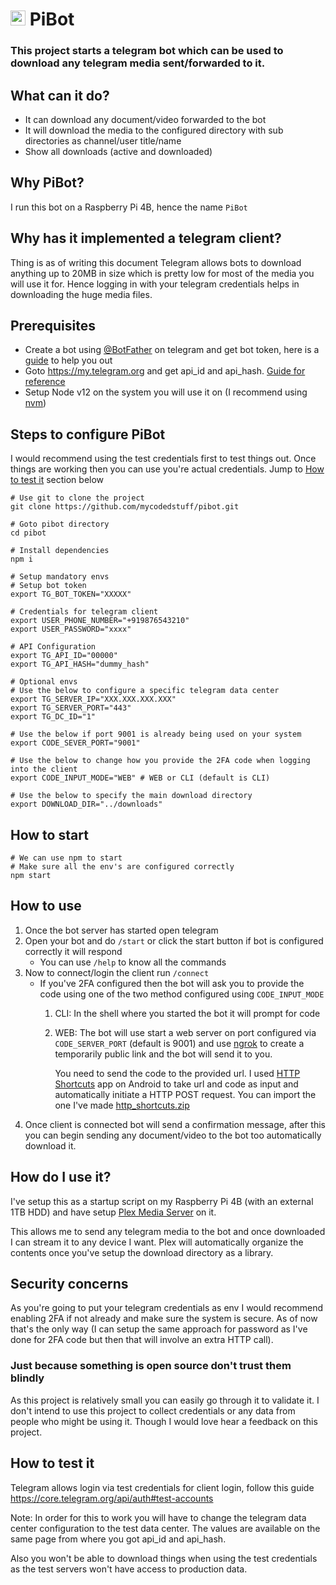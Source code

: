 # <image src="./assets/logo.jpg" width=24> PiBot
### This project starts a telegram bot which can be used to download any telegram media sent/forwarded to it.

## What can it do?
* It can download any document/video forwarded to the bot
* It will download the media to the configured directory with sub directories as channel/user title/name
* Show all downloads (active and downloaded)

## Why PiBot?
I run this bot on a Raspberry Pi 4B, hence the name `PiBot`

## Why has it implemented a telegram client?
Thing is as of writing this document Telegram allows bots to download anything up to 20MB in size which is pretty low for most of the media you will use it for. Hence logging in with your telegram credentials helps in downloading the huge media files.

## Prerequisites
* Create a bot using [@BotFather](https://t.me/botfather) on telegram and get bot token, here is a [guide](https://core.telegram.org/bots#6-botfather) to help you out
* Goto https://my.telegram.org and get api_id and api_hash. [Guide for reference](https://core.telegram.org/api/obtaining_api_id)
* Setup Node v12 on the system you will use it on (I recommend using [nvm](https://github.com/nvm-sh/nvm))

## Steps to configure PiBot
I would recommend using the test credentials first to test things out. Once things are working then you can use you're actual credentials. Jump to [How to test it](#how-to-test-it) section below
```shell
# Use git to clone the project
git clone https://github.com/mycodedstuff/pibot.git

# Goto pibot directory
cd pibot

# Install dependencies
npm i

# Setup mandatory envs
# Setup bot token
export TG_BOT_TOKEN="XXXXX"

# Credentials for telegram client
export USER_PHONE_NUMBER="+919876543210"
export USER_PASSWORD="xxxx"

# API Configuration
export TG_API_ID="00000"
export TG_API_HASH="dummy_hash"

# Optional envs
# Use the below to configure a specific telegram data center
export TG_SERVER_IP="XXX.XXX.XXX.XXX"
export TG_SERVER_PORT="443"
export TG_DC_ID="1"

# Use the below if port 9001 is already being used on your system
export CODE_SEVER_PORT="9001"

# Use the below to change how you provide the 2FA code when logging into the client
export CODE_INPUT_MODE="WEB" # WEB or CLI (default is CLI)

# Use the below to specify the main download directory
export DOWNLOAD_DIR="../downloads"
```

## How to start
```shell
# We can use npm to start
# Make sure all the env's are configured correctly
npm start
```

## How to use
1. Once the bot server has started open telegram
2. Open your bot and do `/start` or click the start button if bot is configured correctly it will respond
    * You can use `/help` to know all the commands
3. Now to connect/login the client run `/connect`
    * If you've 2FA configured then the bot will ask you to provide the code using one of the two method configured using `CODE_INPUT_MODE`
      1. CLI: In the shell where you started the bot it will prompt for code
      2. WEB: The bot will use start a web server on port configured via `CODE_SERVER_PORT` (default is 9001) and use [ngrok](https://ngrok.com/) to create a temporarily public link and the bot will send it to you.
      
          You need to send the code to the provided url. I used [HTTP Shortcuts](https://http-shortcuts.rmy.ch/) app on Android to take url and code as input and automatically initiate a HTTP POST request. You can import the one I've made [http_shortcuts.zip](./assets/http_shortcut.zip)
4. Once client is connected bot will send a confirmation message, after this you can begin sending any document/video to the bot too automatically download it.


## How do I use it?
I've setup this as a startup script on my Raspberry Pi 4B (with an external 1TB HDD) and have setup [Plex Media Server](https://www.plex.tv/media-server-downloads/) on it.

This allows me to send any telegram media to the bot and once downloaded I can stream it to any device I want. Plex will automatically organize the contents once you've setup the download directory as a library.

## Security concerns
As you're going to put your telegram credentials as env I would recommend enabling 2FA if not already and make sure the system is secure. As of now that's the only way (I can setup the same approach for password as I've done for 2FA code but then that will involve an extra HTTP call).

### Just because something is open source don't trust them blindly
As this project is relatively small you can easily go through it to validate it. I don't intend to use this project to collect credentials or any data from people who might be using it. Though I would love hear a feedback on this project.

## How to test it
Telegram allows login via test credentials for client login, follow this guide https://core.telegram.org/api/auth#test-accounts

Note: In order for this to work you will have to change the telegram data center configuration to the test data center. The values are available on the same page from where you got api_id and api_hash.

Also you won't be able to download things when using the test credentials as the test servers won't have access to production data.
